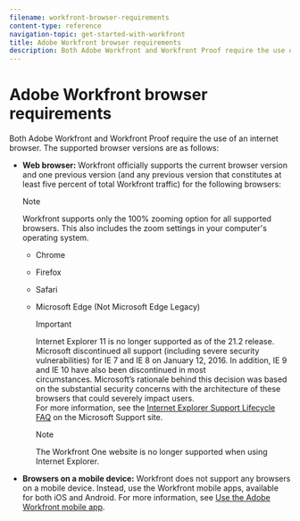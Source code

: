 ```yaml
---
filename: workfront-browser-requirements
content-type: reference
navigation-topic: get-started-with-workfront
title: Adobe Workfront browser requirements
description: Both Adobe Workfront and Workfront Proof require the use of an internet browser. The supported browser versions are as follows:
---
```


# Adobe Workfront browser requirements

Both Adobe Workfront and Workfront Proof require the use of an internet browser. The supported browser versions are as follows:

* **Web browser:**&nbsp;Workfront officially supports the current browser version and one previous version (and any previous version that constitutes at least five percent of total Workfront traffic) for the following browsers: &nbsp;&nbsp;

  >[!NOTE]
  >
  >Workfront supports only the 100% zooming option for all supported browsers. This also includes the zoom settings in your computer's operating system.

  * Chrome
  * Firefox
  * Safari
  * Microsoft Edge (Not Microsoft Edge Legacy)

    >[!IMPORTANT]
    >
    >Internet Explorer 11 is no longer supported as of the 21.2 release. Microsoft discontinued all support (including severe security vulnerabilities) for IE 7 and&nbsp;IE 8 on January 12, 2016. In addition, IE 9 and IE 10 have also been discontinued in most circumstances.&nbsp;Microsoft’s rationale behind this decision was&nbsp;based on the substantial security concerns with the architecture of these browsers that could severely impact users.  
    >For more information, see the [Internet Explorer Support Lifecycle FAQ](https://support.microsoft.com/en-us/help/17454/lifecycle-faq-internet-explorer)&nbsp;on the Microsoft Support site.

    >[!NOTE]
    >
    >The Workfront One website is no longer supported when using Internet Explorer.

* **Browsers on a mobile device:** Workfront does not support any browsers on a mobile device. Instead, use the Workfront mobile apps, available for both iOS and Android. For more information, see [Use the Adobe Workfront mobile app](../workfront-basics/mobile-apps/using-the-workfront-mobile-app/use-the-mobile-app.md).

  <!--
  <li data-mc-conditions="QuicksilverOrClassic.Draft mode"> <p><strong>Adobe Flash Plugin:</strong> Version 10.1 or greater. Proofing users must have version 11.1 or greater.</p> <p>The Adobe Flash Plugin is required in order for&nbsp;certain legacy areas of the Workfront interface to function (such as the Resource Grid, Resource Budget Manager, Capacity Planner, and the Legacy Gantt Chart). If you are using these legacy tools in Workfront, you must configure your browser to allow the Adobe Flash Plugin to be used on your&nbsp;Workfront site, because most browsers are configured by default to block the use of the Adobe Flash Plugin.</p> </li>
  -->

